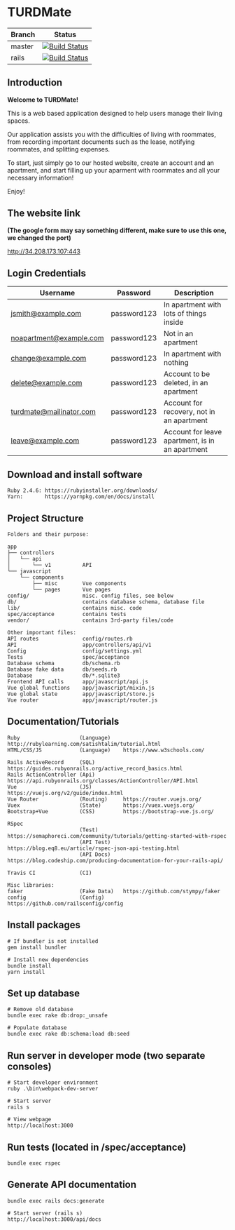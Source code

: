 # TURDMate

| Branch        | Status        |
| ------------- |:-------------:|
| master      | [![Build Status](https://travis-ci.org/tangandrew/CSE110-Project.svg?branch=master)](https://travis-ci.org/tangandrew/CSE110-Project) |
| rails      | [![Build Status](https://travis-ci.org/tangandrew/CSE110-Project.svg?branch=rails)](https://travis-ci.org/tangandrew/CSE110-Project) |

## Introduction

<b>Welcome to TURDMate!</b>

This is a web based application designed to help users manage their living spaces.

Our application assists you with the difficulties of living with roommates, from recording important documents such as the lease, notifying
roommates, and splitting expenses.

To start, just simply go to our hosted website, create an account and an apartment, and start filling up your aparment with roommates and all your necessary information!

Enjoy!

## The website link

<b>(The google form may say something different, make sure to use this one, we changed the port)</b>

http://34.208.173.107:443

## Login Credentials

| Username                | Password    | Description                                     |
|-------------------------|-------------|-------------------------------------------------|
| jsmith@example.com      | password123 | In apartment with lots of things inside         |
| noapartment@example.com | password123 | Not in an apartment                             |
| change@example.com      | password123 | In apartment with nothing                       |
| delete@example.com      | password123 | Account to be deleted, in an apartment          |
| turdmate@mailinator.com | password123 | Account for recovery, not in an apartment       |
| leave@example.com       | password123 | Account for leave apartment, is in an apartment |

## Download and install software
    Ruby 2.4.6: https://rubyinstaller.org/downloads/
    Yarn:       https://yarnpkg.com/en/docs/install

## Project Structure
    Folders and their purpose:
    
    app
    ├── controllers
    │   └── api
    │       └── v1          API
    └── javascript
        └── components
            ├── misc        Vue components
            └── pages       Vue pages
    config/                 misc. config files, see below
    db/                     contains database schema, database file
    lib/                    contains misc. code
    spec/acceptance         contains tests
    vendor/                 contains 3rd-party files/code
    
    Other important files:
    API routes              config/routes.rb
    API                     app/controllers/api/v1
    Config                  config/settings.yml
    Tests                   spec/acceptance
    Database schema         db/schema.rb
    Database fake data      db/seeds.rb
    Database                db/*.sqlite3
    Frontend API calls      app/javascript/api.js
    Vue global functions    app/javascript/mixin.js
    Vue global state        app/javascript/store.js
    Vue router              app/javascript/router.js

## Documentation/Tutorials
    Ruby                   (Language)    http://rubylearning.com/satishtalim/tutorial.html
    HTML/CSS/JS            (Language)    https://www.w3schools.com/
    
    Rails ActiveRecord     (SQL)         https://guides.rubyonrails.org/active_record_basics.html
    Rails ActionController (Api)         https://api.rubyonrails.org/classes/ActionController/API.html 
    Vue                    (JS)          https://vuejs.org/v2/guide/index.html
    Vue Router             (Routing)     https://router.vuejs.org/
    Vuex                   (State)       https://vuex.vuejs.org/
    Bootstrap+Vue          (CSS)         https://bootstrap-vue.js.org/
    
    RSpec                  
                           (Test)        https://semaphoreci.com/community/tutorials/getting-started-with-rspec
                           (API Test)    https://blog.eq8.eu/article/rspec-json-api-testing.html
                           (API Docs)    https://blog.codeship.com/producing-documentation-for-your-rails-api/
    
    Travis CI              (CI)
    
    Misc libraries:
    faker                  (Fake Data)   https://github.com/stympy/faker
    config                 (Config)      https://github.com/railsconfig/config
    
## Install packages
    # If bundler is not installed
    gem install bundler

    # Install new dependencies
    bundle install
    yarn install

## Set up database
    # Remove old database
    bundle exec rake db:drop:_unsafe

    # Populate database
    bundle exec rake db:schema:load db:seed
    
## Run server in developer mode (two separate consoles)
    # Start developer environment
    ruby .\bin\webpack-dev-server
    
    # Start server
    rails s
    
    # View webpage
    http://localhost:3000

## Run tests (located in /spec/acceptance)
    bundle exec rspec
    
## Generate API documentation
    bundle exec rails docs:generate
    
    # Start server (rails s)
    http://localhost:3000/api/docs
